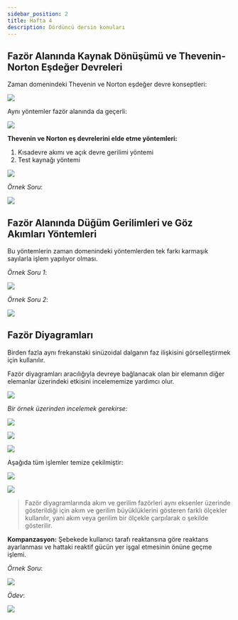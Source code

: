 ```yaml
---
sidebar_position: 2
title: Hafta 4
description: Dördüncü dersin konuları
---
```

## Fazör Alanında Kaynak Dönüşümü ve Thevenin-Norton Eşdeğer Devreleri

Zaman domenindeki Thevenin ve Norton eşdeğer devre konseptleri:

![](./hafta-4-img/gorsel-(1).png)

Aynı yöntemler fazör alanında da geçerli:

![](./hafta-4-img/gorsel-(2).png)

**Thevenin ve Norton eş devrelerini elde etme yöntemleri:**
1. Kısadevre akımı ve açık devre gerilimi yöntemi
2. Test kaynağı yöntemi

![](./hafta-4-img/gorsel-(3).png)

*Örnek Soru*:

![](./hafta-4-img/gorsel-(4).png)

## Fazör Alanında Düğüm Gerilimleri ve Göz Akımları Yöntemleri

Bu yöntemlerin zaman domenindeki yöntemlerden tek farkı karmaşık sayılarla işlem yapılıyor olması.

*Örnek Soru 1*:

![](./hafta-4-img/gorsel-(5).png)

*Örnek Soru 2*:

![](./hafta-4-img/gorsel-(6).png)

## Fazör Diyagramları

Birden fazla aynı frekanstaki sinüzoidal dalganın faz ilişkisini görselleştirmek için kullanılır.

Fazör diyagramları aracılığıyla devreye bağlanacak olan bir elemanın diğer elemanlar üzerindeki etkisini incelememize yardımcı olur.

![](./hafta-4-img/gorsel-(7).png)

*Bir örnek üzerinden incelemek gerekirse:*

![](./hafta-4-img/gorsel-(8).png)

![](./hafta-4-img/gorsel-(9).png)

![](./hafta-4-img/gorsel-(10).png)

Aşağıda tüm işlemler temize çekilmiştir:

![](./hafta-4-img/gorsel-(11).png)

![](./hafta-4-img/gorsel-(12).png)

>Fazör diyagramlarında akım ve gerilim fazörleri aynı eksenler üzerinde gösterildiği için akım ve gerilim büyüklüklerini gösteren farklı ölçekler kullanılır, yani akım veya gerilim bir ölçekle çarpılarak o şekilde gösterilir.

**Kompanzasyon:** Şebekede kullanıcı tarafı reaktansına göre reaktans ayarlanması ve hattaki reaktif gücün yer işgal etmesinin önüne geçme işlemi.

*Örnek Soru*:

![](./hafta-4-img/gorsel-(13).png)

*Ödev*:

![](./hafta-4-img/gorsel-(14).png)